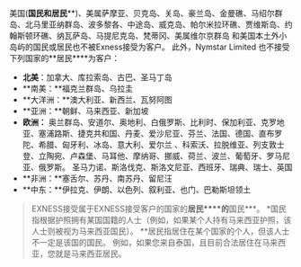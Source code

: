 
美国(**国民和居民****)、美属萨摩亚、贝克岛、关岛、豪兰岛、金曼礁、马绍尔群岛、北马里亚纳群岛、波多黎各、中途岛、威克岛、帕尔米拉环礁、贾维斯岛、约翰斯顿环礁、纳瓦萨岛、马提尼克岛、梵蒂冈、美属维尔京群岛 和美国本土外小岛屿的国民或居民也不被Exness接受为客户。
此外，Nymstar Limited 也不接受下列国家的**居民****为客户：
* **北美**：加拿大、库拉索岛、古巴、圣马丁岛
* **南美：**福克兰群岛、乌拉圭
* **大洋洲：**澳大利亚、新西兰、瓦努阿图
* **亚洲：**朝鲜、马来西亚、新加坡
* **欧洲：** 奥兰群岛、安道尔、奥地利、白俄罗斯、比利时、保加利亚、克罗地亚、塞浦路斯、捷克共和国、丹麦、爱沙尼亚、芬兰、法国、德国、直布罗陀、希腊、匈牙利、冰岛、意大利、爱尔兰 、科索沃、拉脱维亚、列支敦士登、立陶宛、卢森堡、马耳他、摩纳哥、挪威、荷兰、波兰、葡萄牙、罗马尼亚、俄罗斯。 圣马力诺、斯洛伐克、斯洛文尼亚、西班牙、瑞典、瑞士、英国
* **非洲：**塞舌尔、苏丹、南苏丹、留尼汪
* **中东：**伊拉克、伊朗、以色列、叙利亚、也门、巴勒斯坦领土
> EXNESS接受属于EXNESS接受客户的国家的**居民****的**国民***。
*国民指根据护照拥有某国国籍的人士（例如，如果某个人持有马来西亚护照，该人士则被视为马来西亚国民）。
**居民指居住在某个国家的个人，但该人士不一定是该国的国民。 例如，如果您来自泰国，且目前合法居住在马来西亚，您就是马来西亚居民。